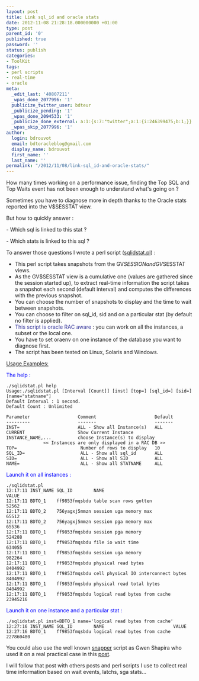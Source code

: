 ```yaml
---
layout: post
title: Link sql_id and oracle stats
date: 2012-11-08 21:28:18.000000000 +01:00
type: post
parent_id: '0'
published: true
password: ''
status: publish
categories:
- ToolKit
tags:
- perl scripts
- real-time
- oracle
meta:
  _edit_last: '40807211'
  _wpas_done_2077996: '1'
  publicize_twitter_user: bdteur
  _publicize_pending: '1'
  _wpas_done_2094533: '1'
  _publicize_done_external: a:1:{s:7:"twitter";a:1:{i:246399475;b:1;}}
  _wpas_skip_2077996: '1'
author:
  login: bdrouvot
  email: bdtoracleblog@gmail.com
  display_name: bdrouvot
  first_name: ''
  last_name: ''
permalink: "/2012/11/08/link-sql_id-and-oracle-stats/"
---
```


How many times working on a performance issue, finding the Top SQL and Top Waits event has not been enough to understand what's going on ?

Sometimes you have to diagnose more in depth thanks to the Oracle stats reported into the V$SESSTAT view.

But how to quickly answer :

\- Which sql is linked to this stat ?

\- Which stats is linked to this sql ?

To answer those questions I wrote a perl script ([sqlidstat.pl](http://bdrouvot.wordpress.com/sqlidstat/ "sqlidstat")) :

-   This perl script takes snapshots from the GV$SESSION and  GV$SESSTAT views.
-   As the GV$SESSTAT view is a cumulative one (values are gathered since the session started up), to extract real-time information the script takes a snapshot each second (default interval) and computes the differences with the previous snapshot.
-   You can choose the number of snapshots to display and the time to wait between snapshots.
-   You can choose to filter on sql\_id, sid and on a particular stat (by default no filter is applied).
-   <span style="color:#333399;">This script is oracle RAC aware</span> : you can work on all the instances, a subset or the local one.
-   You have to set oraenv on one instance of the database you want to diagnose first.
-   The script has been tested on Linux, Solaris and Windows.

<span style="text-decoration:underline;">Usage Examples:</span>

<span style="color:#0000ff;">The help : </span>

    ./sqlidstat.pl help
    Usage:./sqlidstat.pl [Interval [Count]] [inst] [top=] [sql_id=] [sid=] [name="statname"]
    Default Interval : 1 second.
    Default Count : Unlimited

    Parameter                  Comment                      Default
    ---------                  -------                      -------
    INST=                      ALL - Show all Instance(s)   ALL
    CURRENT                    Show Current Instance
    INSTANCE_NAME,...          choose Instance(s) to display
                  << Instances are only displayed in a RAC DB >>
    TOP=                        Number of rows to display   10
    SQL_ID=                     ALL - Show all sql_id       ALL
    SID=                        ALL - Show all SID          ALL
    NAME=                       ALL - Show all STATNAME     ALL

<span style="color:#0000ff;">Launch it on all instances :</span>

    ./sqlidstat.pl
    12:17:11 INST_NAME SQL_ID        NAME                                VALUE
    12:17:11 BDTO_1    ff9853fmqsbdu table scan rows gotten              52562
    12:17:11 BDTO_2    756yagxj5mmzn session uga memory max              65512
    12:17:11 BDTO_2    756yagxj5mmzn session pga memory max              65536
    12:17:11 BDTO_1    ff9853fmqsbdu session pga memory                  524288
    12:17:11 BDTO_1    ff9853fmqsbdu file io wait time                   634055
    12:17:11 BDTO_1    ff9853fmqsbdu session uga memory                  982264
    12:17:11 BDTO_1    ff9853fmqsbdu physical read bytes                 8404992
    12:17:11 BDTO_1    ff9853fmqsbdu cell physical IO interconnect bytes 8404992
    12:17:11 BDTO_1    ff9853fmqsbdu physical read total bytes           8404992
    12:17:11 BDTO_1    ff9853fmqsbdu logical read bytes from cache       23945216

<span style="color:#0000ff;">Launch it on one instance and a particular stat :</span>

    ./sqlidstat.pl inst=BDTO_1 name='logical read bytes from cache'
    12:27:16 INST_NAME SQL_ID        NAME                          VALUE
    12:27:16 BDTO_1    ff9853fmqsbdu logical read bytes from cache 227860480

You could also use the well known [snapper](http://tech.e2sn.com/oracle-scripts-and-tools/session-snapper "snapper") script as Gwen Shapira who used it on a real practical case in this [post](http://www.pythian.com/news/37343/select-statement-generating-redo-and-other-mysteries-of-exadata/ "post").

I will follow that post with others posts and perl scripts I use to collect real time information based on wait events, latchs, sga stats...
